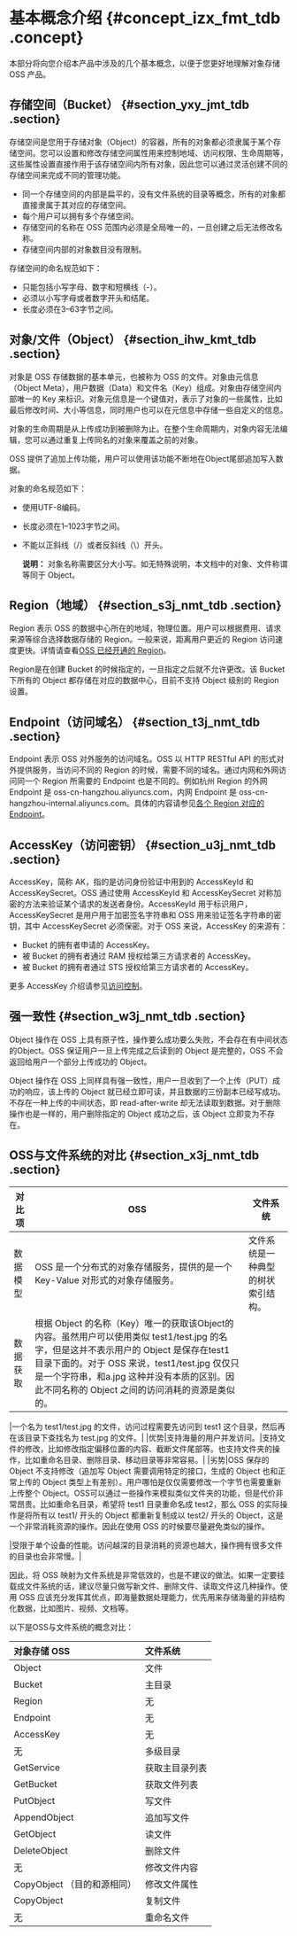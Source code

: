 # 基本概念介绍 {#concept_izx_fmt_tdb .concept}

本部分将向您介绍本产品中涉及的几个基本概念，以便于您更好地理解对象存储 OSS 产品。

## 存储空间（Bucket） {#section_yxy_jmt_tdb .section}

存储空间是您用于存储对象（Object）的容器，所有的对象都必须隶属于某个存储空间。您可以设置和修改存储空间属性用来控制地域、访问权限、生命周期等，这些属性设置直接作用于该存储空间内所有对象，因此您可以通过灵活创建不同的存储空间来完成不同的管理功能。

-   同一个存储空间的内部是扁平的，没有文件系统的目录等概念，所有的对象都直接隶属于其对应的存储空间。
-   每个用户可以拥有多个存储空间。
-   存储空间的名称在 OSS 范围内必须是全局唯一的，一旦创建之后无法修改名称。
-   存储空间内部的对象数目没有限制。

存储空间的命名规范如下：

-   只能包括小写字母、数字和短横线（-）。
-   必须以小写字母或者数字开头和结尾。
-   长度必须在3–63字节之间。

## 对象/文件（Object） {#section_ihw_kmt_tdb .section}

对象是 OSS 存储数据的基本单元，也被称为 OSS 的文件。对象由元信息（Object Meta），用户数据（Data）和文件名（Key）组成。对象由存储空间内部唯一的 Key 来标识。对象元信息是一个键值对，表示了对象的一些属性，比如最后修改时间、大小等信息，同时用户也可以在元信息中存储一些自定义的信息。

对象的生命周期是从上传成功到被删除为止。在整个生命周期内，对象内容无法编辑，您可以通过重复上传同名的对象来覆盖之前的对象。

OSS 提供了追加上传功能，用户可以使用该功能不断地在Object尾部追加写入数据。

对象的命名规范如下：

-   使用UTF-8编码。
-   长度必须在1–1023字节之间。
-   不能以正斜线（/）或者反斜线（\\）开头。

    **说明：** 对象名称需要区分大小写。如无特殊说明，本文档中的对象、文件称谓等同于 Object。


## Region（地域） {#section_s3j_nmt_tdb .section}

Region 表示 OSS 的数据中心所在的地域，物理位置。用户可以根据费用、请求来源等综合选择数据存储的 Region。一般来说，距离用户更近的 Region 访问速度更快。详情请查看[OSS 已经开通的 Region](intl.zh-CN/开发指南/访问域名（Endpoint）/访问域名和数据中心.md#)。

Region是在创建 Bucket 的时候指定的，一旦指定之后就不允许更改。该 Bucket 下所有的 Object 都存储在对应的数据中心，目前不支持 Object 级别的 Region 设置。

## Endpoint（访问域名） {#section_t3j_nmt_tdb .section}

Endpoint 表示 OSS 对外服务的访问域名。OSS 以 HTTP RESTful API 的形式对外提供服务，当访问不同的 Region 的时候，需要不同的域名。通过内网和外网访问同一个 Region 所需要的 Endpoint 也是不同的。例如杭州 Region 的外网 Endpoint 是 oss-cn-hangzhou.aliyuncs.com，内网 Endpoint 是 oss-cn-hangzhou-internal.aliyuncs.com。具体的内容请参见[各个 Region 对应的 Endpoint](intl.zh-CN/开发指南/访问域名（Endpoint）/访问域名和数据中心.md#)。

## AccessKey（访问密钥） {#section_u3j_nmt_tdb .section}

AccessKey，简称 AK，指的是访问身份验证中用到的 AccessKeyId 和AccessKeySecret。OSS 通过使用 AccessKeyId 和 AccessKeySecret 对称加密的方法来验证某个请求的发送者身份。AccessKeyId 用于标识用户，AccessKeySecret 是用户用于加密签名字符串和 OSS 用来验证签名字符串的密钥，其中 AccessKeySecret 必须保密。对于 OSS 来说，AccessKey 的来源有：

-   Bucket 的拥有者申请的 AccessKey。
-   被 Bucket 的拥有者通过 RAM 授权给第三方请求者的 AccessKey。
-   被 Bucket 的拥有者通过 STS 授权给第三方请求者的 AccessKey。

更多 AccessKey 介绍请参见[访问控制](intl.zh-CN/开发指南/权限控制/权限控制概述.md#)。

## 强一致性 {#section_w3j_nmt_tdb .section}

Object 操作在 OSS 上具有原子性，操作要么成功要么失败，不会存在有中间状态的Object。OSS 保证用户一旦上传完成之后读到的 Object 是完整的，OSS 不会返回给用户一个部分上传成功的 Object。

Object 操作在 OSS 上同样具有强一致性，用户一旦收到了一个上传（PUT）成功的响应，该上传的 Object 就已经立即可读，并且数据的三份副本已经写成功。不存在一种上传的中间状态，即 read-after-write 却无法读取到数据。对于删除操作也是一样的，用户删除指定的 Object 成功之后，该 Object 立即变为不存在。

## OSS与文件系统的对比 {#section_x3j_nmt_tdb .section}

|对比项|OSS|文件系统|
|---|---|----|
|数据模型|OSS 是一个分布式的对象存储服务，提供的是一个 Key-Value 对形式的对象存储服务。|文件系统是一种典型的树状索引结构。|
|数据获取|根据 Object 的名称（Key）唯一的获取该Object的内容。虽然用户可以使用类似 test1/test.jpg 的名字，但是这并不表示用户的 Object 是保存在test1 目录下面的。对于 OSS 来说，test1/test.jpg 仅仅只是一个字符串，和a.jpg 这种并没有本质的区别。因此不同名称的 Object 之间的访问消耗的资源是类似的。

|一个名为 test1/test.jpg 的文件，访问过程需要先访问到 test1 这个目录，然后再在该目录下查找名为 test.jpg 的文件。|
|优势|支持海量的用户并发访问。|支持文件的修改，比如修改指定偏移位置的内容、截断文件尾部等。也支持文件夹的操作，比如重命名目录、删除目录、移动目录等非常容易。|
|劣势|OSS 保存的 Object 不支持修改（追加写 Object 需要调用特定的接口，生成的 Object 也和正常上传的 Object 类型上有差别）。用户哪怕是仅仅需要修改一个字节也需要重新上传整个 Object。OSS可以通过一些操作来模拟类似文件夹的功能，但是代价非常昂贵。比如重命名目录，希望将 test1 目录重命名成 test2，那么 OSS 的实际操作是将所有以 test1/ 开头的 Object 都重新复制成以 test2/ 开头的 Object，这是一个非常消耗资源的操作。因此在使用 OSS 的时候要尽量避免类似的操作。

|受限于单个设备的性能。访问越深的目录消耗的资源也越大，操作拥有很多文件的目录也会非常慢。|

因此，将 OSS 映射为文件系统是非常低效的，也是不建议的做法。如果一定要挂载成文件系统的话，建议尽量只做写新文件、删除文件、读取文件这几种操作。使用 OSS 应该充分发挥其优点，即海量数据处理能力，优先用来存储海量的非结构化数据，比如图片、视频、文档等。

以下是OSS与文件系统的概念对比：

|对象存储 OSS|文件系统|
|:-------|:---|
|Object|文件|
|Bucket|主目录|
|Region|无|
|Endpoint|无|
|AccessKey|无|
|无|多级目录|
|GetService|获取主目录列表|
|GetBucket|获取文件列表|
|PutObject|写文件|
|AppendObject|追加写文件|
|GetObject|读文件|
|DeleteObject|删除文件|
|无|修改文件内容|
|CopyObject （目的和源相同）|修改文件属性|
|CopyObject|复制文件|
|无|重命名文件|

